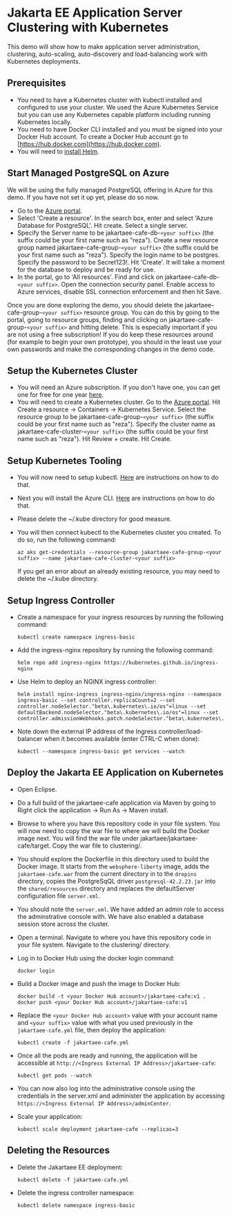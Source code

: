 # Jakarta EE Application Server Clustering with Kubernetes

This demo will show how to make application server administration, clustering, auto-scaling, auto-discovery and load-balancing work with Kubernetes deployments.

## Prerequisites

- You need to have a Kubernetes cluster with kubectl installed and configured to use your cluster. We used the Azure Kubernetes Service but you can use any Kubernetes capable platform including running Kubernetes locally.
- You need to have Docker CLI installed and you must be signed into your Docker Hub account. To create a Docker Hub account go to [https://hub.docker.com](https://hub.docker.com).
- You will need to [install Helm](https://helm.sh/docs/intro/install/).

## Start Managed PostgreSQL on Azure
We will be using the fully managed PostgreSQL offering in Azure for this demo. If you have not set it up yet, please do so now. 

* Go to the [Azure portal](http://portal.azure.com).
* Select 'Create a resource'. In the search box, enter and select 'Azure Database for PostgreSQL'. Hit create. Select a single server.
* Specify the Server name to be jakartaee-cafe-db-`<your suffix>` (the suffix could be your first name such as "reza"). Create a new resource group named jakartaee-cafe-group-`<your suffix>` (the suffix could be your first name such as "reza"). Specify the login name to be postgres. Specify the password to be Secret123!. Hit 'Create'. It will take a moment for the database to deploy and be ready for use.
* In the portal, go to 'All resources'. Find and click on jakartaee-cafe-db-`<your suffix>`. Open the connection security panel. Enable access to Azure services, disable SSL connection enforcement and then hit Save.

Once you are done exploring the demo, you should delete the jakartaee-cafe-group-`<your suffix>` resource group. You can do this by going to the portal, going to resource groups, finding and clicking on jakartaee-cafe-group-`<your suffix>` and hitting delete. This is especially important if you are not using a free subscription! If you do keep these resources around (for example to begin your own prototype), you should in the least use your own passwords and make the corresponding changes in the demo code.

## Setup the Kubernetes Cluster
* You will need an Azure subscription. If you don't have one, you can get one for free for one year [here](https://azure.microsoft.com/en-us/free).
* You will need to create a Kubernetes cluster. Go to the [Azure portal](http://portal.azure.com). Hit Create a resource -> Containers -> Kubernetes Service. Select the resource group to be jakartaee-cafe-group-`<your suffix>` (the suffix could be your first name such as "reza"). Specify the cluster name as jakartaee-cafe-cluster-`<your suffix>` (the suffix could be your first name such as "reza"). Hit Review + create. Hit Create.

## Setup Kubernetes Tooling
* You will now need to setup kubectl. [Here](https://kubernetes.io/docs/tasks/tools/install-kubectl/) are instructions on how to do that.
* Next you will install the Azure CLI. [Here](https://docs.microsoft.com/en-us/cli/azure/install-azure-cli?view=azure-cli-latest) are instructions on how to do that.
* Please delete the ~/.kube directory for good measure.
* You will then connect kubectl to the Kubernetes cluster you created. To do so, run the following command:

   ```
   az aks get-credentials --resource-group jakartaee-cafe-group-<your suffix> --name jakartaee-cafe-cluster-<your suffix>
   ```
  If you get an error about an already existing resource, you may need to delete the ~/.kube directory.
  
## Setup Ingress Controller
* Create a namespace for your ingress resources by running the following command:
   ```
   kubectl create namespace ingress-basic
   ```
* Add the ingress-nginx repository by running the following command:
   ```
   helm repo add ingress-nginx https://kubernetes.github.io/ingress-nginx 
   ```
* Use Helm to deploy an NGINX ingress controller:
   ```
   helm install nginx-ingress ingress-nginx/ingress-nginx --namespace ingress-basic --set controller.replicaCount=2 --set controller.nodeSelector."beta\.kubernetes\.io/os"=linux --set defaultBackend.nodeSelector."beta\.kubernetes\.io/os"=linux --set controller.admissionWebhooks.patch.nodeSelector."beta\.kubernetes\.io/os"=linux
   ```
* Note down the external IP address of the Ingress controller/load-balancer when it becomes available (enter CTRL-C when done):
   ```
   kubectl --namespace ingress-basic get services --watch
   ```   

## Deploy the Jakarta EE Application on Kubernetes
* Open Eclipse.
* Do a full build of the jakartaee-cafe application via Maven by going to Right click the application -> Run As -> Maven install.
* Browse to where you have this repository code in your file system. You will now need to copy the war file to where we will build the Docker image next. You will find the war file under jakartaee/jakartaee-cafe/target. Copy the war file to clustering/.
* You should explore the Dockerfile in this directory used to build the Docker image. It starts from the `websphere-liberty` image, adds the `jakartaee-cafe.war` from the current directory in to the `dropins` directory, copies the PostgreSqQL driver `postgresql-42.2.23.jar` into the `shared/resources` directory and replaces the defaultServer configuration file `server.xml`.
* You should note the `server.xml`. We have added an admin role to access the adminstrative console with. We have also enabled a database session store across the cluster.
* Open a terminal. Navigate to where you have this repository code in your file system. Navigate to the clustering/ directory.
* Log in to Docker Hub using the docker login command:
   ```
   docker login
   ```
* Build a Docker image and push the image to Docker Hub:
   ```
   docker build -t <your Docker Hub account>/jakartaee-cafe:v1 .
   docker push <your Docker Hub account>/jakartaee-cafe:v1
   ```
* Replace the `<your Docker Hub account>` value with your account name and `<your suffix>` value with what you used previously in the `jakartaee-cafe.yml` file, then deploy the application:
   ```
   kubectl create -f jakartaee-cafe.yml
   ```

* Once all the pods are ready and running, the application will be accessible at `http://<Ingress External IP Address>/jakartaee-cafe`:
   ```
   kubectl get pods --watch
   ```
* You can now also log into the administrative console using the credentials in the server.xml and administer the application by accessing `https://<Ingress External IP Address>/adminCenter`.
* Scale your application:
   ```
   kubectl scale deployment jakartaee-cafe --replicas=3
   ```
   
## Deleting the Resources
* Delete the Jakartaee EE deployment:
   ```
   kubectl delete -f jakartaee-cafe.yml
   ```
* Delete the ingress controller namespace:
   ```
   kubectl delete namespace ingress-basic
   ```
